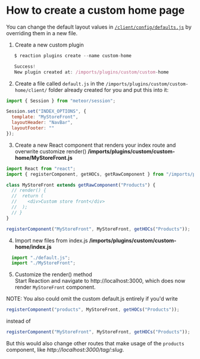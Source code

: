 # How to create a custom home page


You can change the default layout values in [`/client/config/defaults.js`]( https://github.com/reactioncommerce/reaction/blob/f40ff536c139d70da02ca10ae12655247452d658/client/config/defaults.js#L1-L74) by overriding them in a new file.

1) Create a new custom plugin

```js
   $ reaction plugins create --name custom-home

   Success!
   New plugin created at: /imports/plugins/custom/custom-home
```


2) Create a file called `default.js` in the `/imports/plugins/custom/custom-home/client/` folder already created for you and put this into it:

```js
import { Session } from "meteor/session";

Session.set("INDEX_OPTIONS", {
  template: "MyStoreFront",
  layoutHeader: "NavBar",
  layoutFooter: ""
});
```
3) Create a new React component that renders your index route and
overwrite customize render()
**/imports/plugins/custom/custom-home/MyStoreFront.js**
```js
import React from "react";
import { registerComponent, getHOCs, getRawComponent } from "/imports/plugins/core/components/lib";

class MyStoreFront extends getRawComponent("Products") {
  // render() {
  //  return (
  //    <div>Custom store front</div>
  //  );
  // }
}

registerComponent("MyStoreFront", MyStoreFront, getHOCs("Products"));
```



4) Import new files from index.js
**/imports/plugins/custom/custom-home/index.js**
```js
  import "./default.js";
  import "./MyStoreFront";
```


5) Customize the render() method  
Start Reaction and navigate to http://localhost:3000, which does now render
`MyStoreFront` component.


NOTE: You also could omit the custom default.js entirely if you'd write

```js
registerComponent("products", MyStoreFront, getHOCs("Products"));
```

instead of

```js
registerComponent("MyStoreFront", MyStoreFront, getHOCs("Products"));
```

But this would also change other routes that make usage of the `products`
component, like _http://localhost:3000/tag/:slug_.
